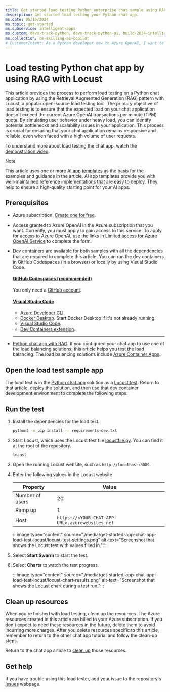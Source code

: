 ```yaml
---
title: Get started load testing Python enterprise chat sample using RAG
description: Get started load testing your Python chat app. 
ms.date: 05/16/2024
ms.topic: get-started
ms.subservice: intelligent-apps
ms.custom: devx-track-python, devx-track-python-ai, build-2024-intelligent-apps
ms.collection: ce-skilling-ai-copilot
# CustomerIntent: As a Python developer new to Azure OpenAI, I want to load test my scaled app past rate limiting.
---
```


# Load testing Python chat app by using RAG with Locust

This article provides the process to perform load testing on a Python chat application by using the Retrieval Augmented Generation (RAG) pattern with Locust, a popular open-source load testing tool. The primary objective of load testing is to ensure that the expected load on your chat application doesn't exceed the current Azure OpenAI transactions per minute (TPM) quota. By simulating user behavior under heavy load, you can identify potential bottlenecks and scalability issues in your application. This process is crucial for ensuring that your chat application remains responsive and reliable, even when faced with a high volume of user requests.

To understand more about load testing the chat app, watch the [demonstration video](https://www.youtube.com/watch?v=-oMqb6kBdDw).

> [!NOTE]
> This article uses one or more [AI app templates](../ai/intelligent-app-templates.md) as the basis for the examples and guidance in the article. AI app templates provide you with well-maintained reference implementations that are easy to deploy. They help to ensure a high-quality starting point for your AI apps.

## Prerequisites

* Azure subscription. [Create one for free](https://azure.microsoft.com/free/ai-services?azure-portal=true).
* Access granted to Azure OpenAI in the Azure subscription that you want. Currently, you must apply to gain access to this service. To apply for access to Azure OpenAI, use the links in [Limited access for Azure OpenAI Service](https://aka.ms/oai/access) to complete the form.
* [Dev containers](https://containers.dev/) are available for both samples with all the dependencies that are required to complete this article. You can run the dev containers in GitHub Codespaces (in a browser) or locally by using Visual Studio Code.

    #### [GitHub Codespaces (recommended)](#tab/github-codespaces)
        
    You only need a [GitHub account](https://github.com/login).
    
    #### [Visual Studio Code](#tab/visual-studio-code)

    * [Azure Developer CLI](/azure/developer/azure-developer-cli).
    * [Docker Desktop](https://www.docker.com/products/docker-desktop/). Start Docker Desktop if it's not already running.
    * [Visual Studio Code](https://code.visualstudio.com/).
    * [Dev Containers extension](https://marketplace.visualstudio.com/items?itemName=ms-vscode-remote.remote-containers).
        
    ---

* [Python chat app with RAG](get-started-app-chat-template.md). If you configured your chat app to use one of the load balancing solutions, this article helps you test the load balancing. The load balancing solutions include [Azure Container Apps](get-started-app-chat-scaling-with-azure-container-apps.md).

## Open the load test sample app

The load test is in the [Python chat app](get-started-app-chat-template.md) solution as a [Locust test](https://github.com/Azure-Samples/azure-search-openai-demo/blob/main/locustfile.py). Return to that article, deploy the solution, and then use that dev container development environment to complete the following steps.

## Run the test

1. Install the dependencies for the load test.

    ```bash
    python3 -m pip install -r requirements-dev.txt
    ```

1. Start Locust, which uses the Locust test file [locustfile.py](https://github.com/Azure-Samples/azure-search-openai-demo/blob/main/locustfile.py). You can find it at the root of the repository.

    ```bash
    locust
    ```
1. Open the running Locust website, such as `http://localhost:8089`.
1. Enter the following values in the Locust website.

    |Property|Value|
    |---|---|
    |Number of users|20|
    |Ramp up|1|
    |Host|`https://<YOUR-CHAT-APP-URL>.azurewebsites.net`|

    :::image type="content" source="./media/get-started-app-chat-app-load-test-locust/locust-test-settings.png" alt-text="Screenshot that shows the Locust test with values filled in.":::

1. Select **Start Swarm** to start the test.
1. Select **Charts** to watch the test progress.

    :::image type="content" source="./media/get-started-app-chat-app-load-test-locust/locust-chart-results.png" alt-text="Screenshot that shows the Locust chart during a test run.":::

## Clean up resources

When you're finished with load testing, clean up the resources. The Azure resources created in this article are billed to your Azure subscription. If you don't expect to need these resources in the future, delete them to avoid incurring more charges. After you delete resources specific to this article, remember to return to the other chat app tutorial and follow the clean-up steps.

Return to the chat app article to [clean up](get-started-app-chat-template.md#clean-up-resources) those resources.

## Get help

If you have trouble using this load tester, add your issue to the repository's [Issues](https://github.com/Azure-samples/azure-search-openai-demo) webpage.
